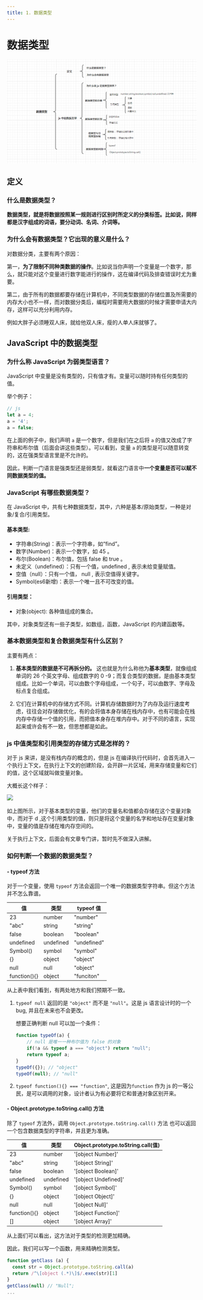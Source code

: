```yaml
---
title: 1. 数据类型
---
```


# 数据类型


![数据类型](./dataType.png)


## 定义

### 什么是数据类型？

**数据类型，就是将数据按照某一规则进行区别时所定义的分类标签。比如说，同样都是汉字组成的词语，要分动词、名词、介词等。**

### 为什么会有数据类型？它出现的意义是什么？

对数据分类，主要有两个原因：

第一，**为了限制不同种类数据的操作**。比如说当你声明一个变量是一个数字，那么，就只能对这个变量进行数字能进行的操作，这在编译代码及排查错误时尤为重要。

第二，由于所有的数据都要存储在计算机中，不同类型数据的存储位置及所需要的内存大小也不一样，而对数据分类后，编程时需要用大数据的时候才需要申请大内存，这样可以充分利用内存。 

例如大胖子必须睡双人床，就给他双人床，瘦的人单人床就够了。

## JavaScript 中的数据类型
### 为什么称 JavaScript 为弱类型语言？

JavaScript 中变量是没有类型的，只有值才有。变量可以随时持有任何类型的值。

举个例子：
``` js
// js
let a = 4;
a = '4';
a = false;
```
在上面的例子中，我们声明 `a` 是一个数字，但是我们在之后将 `a`  的值又改成了字符串和布尔值（后面会讲这些类型）。可以看到，变量 `a` 的类型是可以随意转变的，这在强类型语言里是不允许的。

因此，判断一门语言是强类型还是弱类型，就看这门语言中**一个变量是否可以赋不同数据类型的值。**

### JavaScript 有哪些数据类型？

在 JavaScript 中，共有七种数据类型，其中，六种是基本/原始类型，一种是对象/复合/引用类型。

#### 基本类型:

- 字符串(String)：表示一个字符串，如“find”。
- 数字(Number)：表示一个数字，如 45 。
- 布尔(Boolean)：布尔值，包括 false 和 true 。 
- 未定义（undefined）：只有一个值，undefined , 表示未给变量赋值。 
- 空值（null）：只有一个值， null , 表示空值得关键字。
- Symbol(es6新增)：表示一个唯一且不可改变的值。

#### 引用类型：
- 对象(object): 各种值组成的集合。

其中，对象类型还有一些子类型，如数组，函数，JavaScript 的内建函数等。


### 基本数据类型和复合数据类型有什么区别？

主要有两点：
 1. **基本类型的数据是不可再拆分的。** 这也就是为什么称他为**基本类型**，就像组成单词的 26 个英文字母、组成数字的 0 -9；而复合类型的数据，是由基本类型组成。比如一个单词，可以由数个字母组成，一个句子，可以由数字、字母及标点复合组成。

2. 它们在计算机中的存储方式不同。计算机存储数据时为了内存及运行速度考虑，往往会对存储做优化，有的会将值本身存储在栈内存中，也有可能会在栈内存中存储一个值的引用，而把值本身存在堆内存中。对于不同的语言，实现起来或许会有不一致，但思想都是如此。

### js 中值类型和引用类型的存储方式是怎样的？

对于 js 来讲，是没有栈内存的概念的，但是 js 在编译执行代码时，会首先进入一个执行上下文，在执行上下文的创建阶段，会开辟一片区域，用来存储变量和它们的值，这个区域就叫做变量对象。

大概长这个样子：


![](http://upload-images.jianshu.io/upload_images/599584-cce8e155e19593fb.png?imageMogr2/auto-orient/strip%7CimageView2/2/w/1240)

如上图所示，对于基本类型的变量，他们的变量名和值都会存储在这个变量对象中，而对于 d ,这个引用类型的值，则只是将这个变量的名字和地址存在变量对象中，变量的值是存储在堆内存空间的。

关于执行上下文，后面会有文章专门讲，暂时先不做深入讲解。

### 如何判断一个数据的数据类型？

#### - typeof 方法

对于一个变量，使用 `typeof` 方法会返回一个唯一的数据类型字符串。但这个方法并不怎么靠谱。

 

值 | 类型 | typeof 值 
---|   ---    |---
23 | number | "number"
"abc" |string | "string"
false | boolean | "boolean"
undefined | undefined | "undefined"
Symbol() | symbol| "symbol"
{} | object | "object"
null | null | "object"
function(){} | object | "funciton"



从上表中我们看到，有两处地方和我们预期不一致。

1. `typeof null` 返回的是 `"object"` 而不是 `"null"`。这是 js 语言设计时的一个 bug, 并且在未来也不会更改。

    想要正确判断 null 可以加一个条件：
    
    ```js
    function typeOf(a) {
        // null 是唯一一种布尔值为 false 的对象 
        if(!a && typeof a === "object") return "null";
        return typeof a;
    }
    typeOf({}); // "object"
    typeOf(null); // "null"
    ```
2. `typeof function(){} === "function"`, 这是因为`function` 作为 js 的一等公民，是可以调用的对象，设计者认为有必要将它和普通对象区别开来。


#### - Object.prototype.toString.call() 方法

除了 `typeof` 方法外，调用 `Object.prototype.toString.call()` 方法 也可以返回一个包含数据类型的字符串，并且更为准确。

值 | 类型 | Object.prototype.toString.call(值)
---| --- |---
23 | number | '[object Number]'
"abc" |string | '[object String]'
false | boolean | '[object Boolean]'
undefined | undefined | '[object Undefined]'
Symbol() | symbol| '[object Symbol]'
{} | object | '[object Object]'
null | null |'[object Null]'
function(){} | object |'[object Function]'
[] | object | '[object Array]'


从上面们可以看出，这方法对于类型的检测更加精确。

因此，我们可以写一个函数，用来精确检测类型。

```js
function getClass (a) {
  const str = Object.prototype.toString.call(a)
  return /^\[object (.*)\]$/.exec(str)[1]
}
getClass(null) // "Null";
...
```
